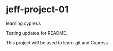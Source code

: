 # jeff-project-01
learning cypress

Testing updates for README. 

This project will be used to learn git and Cypress